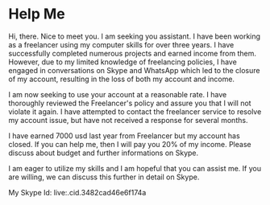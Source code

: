 # Help Me  

Hi, there.
Nice to meet you.
I am seeking you assistant.
I have been working as a freelancer using my computer skills for over three years. I have successfully completed numerous projects and earned income from them. However, due to my limited knowledge of freelancing policies, I have engaged in conversations on Skype and WhatsApp which led to the closure of my account, resulting in the loss of both my account and income.

I am now seeking to use your account at a reasonable rate. I have thoroughly reviewed the Freelancer's policy and assure you that I will not violate it again. I have attempted to contact the freelancer service to resolve my account issue, but have not received a response for several months.

I have earned 7000 usd last year from Freelancer but my account has closed.
If you can help me, then I will pay you 20% of my income.
Please discuss about budget and further informations on Skype.

I am eager to utilize my skills and I am hopeful that you can assist me. If you are willing, we can discuss this further in detail on Skype.  

My Skype Id:                                        live:.cid.3482cad46e6f174a
